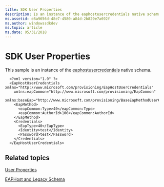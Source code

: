 ```yaml
---
title: SDK User Properties
description: Is an instance of the eaphostusercredentials native schema.
ms.assetid: e8a9656d-48e7-4580-a84d-2b829e7a692f
ms.author: windowssdkdev
ms.topic: article
ms.date: 05/31/2018
---
```


# SDK User Properties

This sample is an instance of the [eaphostusercredentials](eaphostusercredentialsschema-schema.md) native schema.

``` syntax
  <?xml version="1.0" ?>  
  <EapHostUserCredentials xmlns="http://www.microsoft.com/provisioning/EapHostUserCredentials" 
    xmlns:eapCommon="http://www.microsoft.com/provisioning/EapCommon" 
    xmlns:baseEap="http://www.microsoft.com/provisioning/BaseEapMethodUserCredentials">
    <EapMethod>
      <eapCommon:Type>40</eapCommon:Type> 
      <eapCommon:AuthorId>100</eapCommon:AuthorId> 
    </EapMethod> 
    <Credentials>
      <EapType>40</EapType> 
      <Identity>test</Identity> 
      <Password>test</Password> 
    </Credentials>
  </EapHostUserCredentials>
```

## Related topics

<dl> <dt>

[User Properties](user-profiles.md)
</dt> <dt>

[EAPHost and Legacy Schema](eaphost-schemas.md)
</dt> </dl>

 

 





